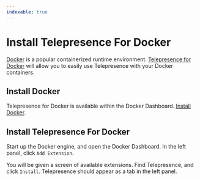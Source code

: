 ```yaml
---
indexable: true
---
```


# Install Telepresence For Docker

[Docker](https://docker.com) is a popular containerized runtime environment. [Telepresence for Docker](../../../../../kubernetes-learning-center/telepresence-docker-extension/) will allow you to easily use Telepresence with your Docker containers.

## Install Docker

Telepresence for Docker is available within the Docker Dashboard. [Install Docker](https://www.docker.com/get-started).

## Install Telepresence For Docker

Start up the Docker engine, and open the Docker Dashboard. In the left panel, click `Add Extension`.

You will be given a screen of available extensions. Find Telepresence, and click `Install`. Telepresence should appear as a tab in the left panel.
